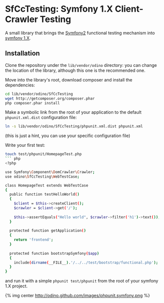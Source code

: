 # SfCcTesting: Symfony 1.X Client-Crawler Testing

A small library that brings the [Symfony2](http://symfony.com/doc/2.0/book/testing.html)
functional testing mechanism into [symfony 1.X](http://www.symfony-project.org).

## Installation 

Clone the repository under the `lib/vendor/odino` directory: you can change
the location of the library, although this one is the recommended one.

Move into the library's root, download composer and install the dependencies:

``` bash 
cd lib/vendor/odino/SfCcTesting
wget http://getcomposer.org/composer.phar
php composer.phar install
```

Make a symbolic link from the root of your application to the default
`phpunit.xml.dist` configuration file:

``` bash
ln -s lib/vendor/odino/SfCcTesting/phpunit.xml.dist phpunit.xml
```

(this is just a hint, you can use your specific configuration file)

Write your first test:

``` bash
touch test/phpunit/HomepageTest.php
``` php
<?php

use Symfony\Component\DomCrawler\Crawler;
use odino\SfCcTesting\WebTestCase;

class HomepageTest extends WebTestCase
{  
  public function testHelloWorld()
  {    
    $client = $this->createClient();
    $crawler = $client->get('/');
    
    $this->assertEquals("Hello world", $crawler->filter('h1')->text());
  }
  
  protected function getApplication()
  {
    return 'frontend';
  }
  
  protected function bootstrapSymfony($app)
  {
    include(dirname(__FILE__).'/../../test/bootstrap/functional.php');
  }
}
```

and run it with a simple `phpunit test/phpunit` from the root of your
symfony 1.X project.

{% img center http://odino.github.com/images/phpunit.symfony.png %}
